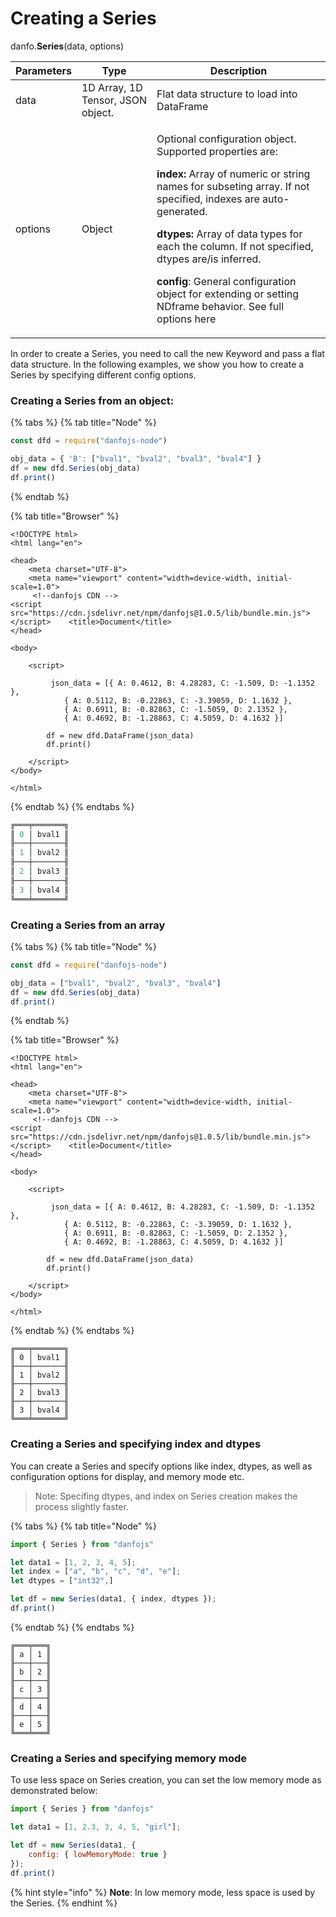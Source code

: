 # Creating a Series

danfo.**Series**(data, options)

| Parameters | Type                              | Description                                                                                                                                                                                                                                                                                                                                                                                                                                                  |
| ---------- | --------------------------------- | ------------------------------------------------------------------------------------------------------------------------------------------------------------------------------------------------------------------------------------------------------------------------------------------------------------------------------------------------------------------------------------------------------------------------------------------------------------ |
| data       | 1D Array, 1D Tensor, JSON object. | Flat data structure to load into DataFrame                                                                                                                                                                                                                                                                                                                                                                                                                   |
| options    | Object                            | <p>Optional configuration object. Supported properties are:<br></p><p><strong>index:</strong> Array of numeric or string names for subseting array. If not specified, indexes are auto-generated.<br></p><p><strong>dtypes:</strong> Array of data types for each the column. If not specified, dtypes are/is inferred.<br></p><p><strong>config</strong>: General configuration object for extending or setting NDframe behavior. See full options here</p> |

In order to create a Series, you need to call the new Keyword and pass a flat data structure. In the following examples, we show you how to create a Series by specifying different config options.

### Creating a Series from an object:

{% tabs %}
{% tab title="Node" %}
```javascript
const dfd = require("danfojs-node")

obj_data = { 'B': ["bval1", "bval2", "bval3", "bval4"] }
df = new dfd.Series(obj_data)
df.print()
```
{% endtab %}

{% tab title="Browser" %}
```markup
<!DOCTYPE html>
<html lang="en">

<head>
    <meta charset="UTF-8">
    <meta name="viewport" content="width=device-width, initial-scale=1.0">
     <!--danfojs CDN -->
<script src="https://cdn.jsdelivr.net/npm/danfojs@1.0.5/lib/bundle.min.js"></script>    <title>Document</title>
</head>

<body>

    <script>

         json_data = [{ A: 0.4612, B: 4.28283, C: -1.509, D: -1.1352 },
            { A: 0.5112, B: -0.22863, C: -3.39059, D: 1.1632 },
            { A: 0.6911, B: -0.82863, C: -1.5059, D: 2.1352 },
            { A: 0.4692, B: -1.28863, C: 4.5059, D: 4.1632 }]

        df = new dfd.DataFrame(json_data)
        df.print()

    </script>
</body>

</html>
```
{% endtab %}
{% endtabs %}

```javascript
╔═══╤═══════╗
║ 0 │ bval1 ║
╟───┼───────╢
║ 1 │ bval2 ║
╟───┼───────╢
║ 2 │ bval3 ║
╟───┼───────╢
║ 3 │ bval4 ║
╚═══╧═══════╝
```

### Creating a Series from an array

{% tabs %}
{% tab title="Node" %}
```javascript
const dfd = require("danfojs-node")

obj_data = ["bval1", "bval2", "bval3", "bval4"]
df = new dfd.Series(obj_data)
df.print()
```
{% endtab %}

{% tab title="Browser" %}
```markup
<!DOCTYPE html>
<html lang="en">

<head>
    <meta charset="UTF-8">
    <meta name="viewport" content="width=device-width, initial-scale=1.0">
     <!--danfojs CDN -->
<script src="https://cdn.jsdelivr.net/npm/danfojs@1.0.5/lib/bundle.min.js"></script>    <title>Document</title>
</head>

<body>

    <script>

         json_data = [{ A: 0.4612, B: 4.28283, C: -1.509, D: -1.1352 },
            { A: 0.5112, B: -0.22863, C: -3.39059, D: 1.1632 },
            { A: 0.6911, B: -0.82863, C: -1.5059, D: 2.1352 },
            { A: 0.4692, B: -1.28863, C: 4.5059, D: 4.1632 }]

        df = new dfd.DataFrame(json_data)
        df.print()

    </script>
</body>

</html>
```
{% endtab %}
{% endtabs %}

```
╔═══╤═══════╗
║ 0 │ bval1 ║
╟───┼───────╢
║ 1 │ bval2 ║
╟───┼───────╢
║ 2 │ bval3 ║
╟───┼───────╢
║ 3 │ bval4 ║
╚═══╧═══════╝
```

### Creating a Series and specifying index and dtypes

You can create a Series and specify options like index, dtypes, as well as configuration options for display, and memory mode etc.

> Note: Specifing dtypes, and index on Series creation makes the process slightly faster.

{% tabs %}
{% tab title="Node" %}
```javascript
import { Series } from "danfojs"

let data1 = [1, 2, 3, 4, 5];
let index = ["a", "b", "c", "d", "e"];
let dtypes = ["int32",]

let df = new Series(data1, { index, dtypes });
df.print()
```
{% endtab %}
{% endtabs %}

```
╔═══╤═══╗
║ a │ 1 ║
╟───┼───╢
║ b │ 2 ║
╟───┼───╢
║ c │ 3 ║
╟───┼───╢
║ d │ 4 ║
╟───┼───╢
║ e │ 5 ║
╚═══╧═══╝
```

### Creating a Series and specifying memory mode

To use less space on Series creation, you can set the low memory mode as demonstrated below:

```javascript
import { Series } from "danfojs"

let data1 = [1, 2.3, 3, 4, 5, "girl"];

let df = new Series(data1, {
    config: { lowMemoryMode: true }
});
df.print()
```

{% hint style="info" %}
**Note**: In low memory mode, less space is used by the Series.
{% endhint %}
